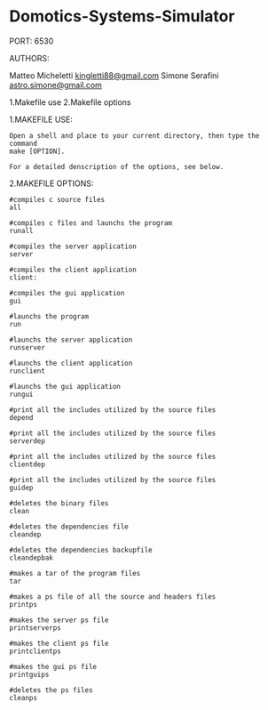 Domotics-Systems-Simulator
==========================
PORT: 6530

AUTHORS:

Matteo Micheletti kingletti88@gmail.com 
Simone Serafini astro.simone@gmail.com

1.Makefile use
2.Makefile options

1.MAKEFILE USE:

	Open a shell and place to your current directory, then type the  command 
	make [OPTION].

	For a detailed denscription of the options, see below.

2.MAKEFILE OPTIONS:

	#compiles c source files
	all
	
	#compiles c files and launchs the program 
	runall
	
	#compiles the server application
	server
		
	#compiles the client application
	client:
	
	#compiles the gui application
	gui
	
	#launchs the program 
	run
	
	#launchs the server application
	runserver
		
	#launchs the client application
	runclient
	
	#launchs the gui application	
	rungui
		
	#print all the includes utilized by the source files
	depend
		
	#print all the includes utilized by the source files
	serverdep
		
	#print all the includes utilized by the source files
	clientdep
		
	#print all the includes utilized by the source files
	guidep
	
	#deletes the binary files
	clean
		
	#deletes the dependencies file
	cleandep
		
	#deletes the dependencies backupfile
	cleandepbak
	
	#makes a tar of the program files
	tar
		
	#makes a ps file of all the source and headers files
	printps
		
	#makes the server ps file
	printserverps
		
	#makes the client ps file
	printclientps
		
	#makes the gui ps file
	printguips
		
	#deletes the ps files
	cleanps
